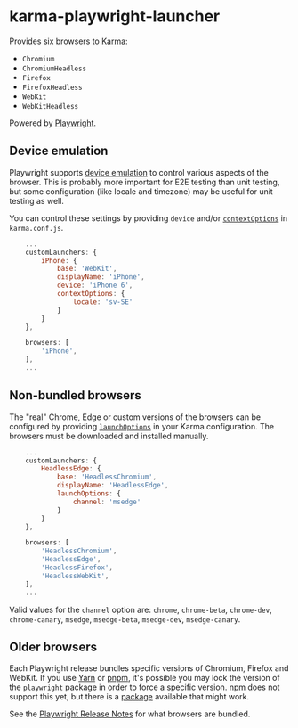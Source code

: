 # karma-playwright-launcher

Provides six browsers to [Karma](https://karma-runner.github.io/):

* `Chromium`
* `ChromiumHeadless`
* `Firefox`
* `FirefoxHeadless`
* `WebKit`
* `WebKitHeadless`

Powered by [Playwright](https://github.com/microsoft/playwright).

## Device emulation

Playwright supports [device emulation](https://playwright.dev/docs/emulation) to control various aspects of the browser.
This is probably more important for E2E testing than unit testing, but some configuration (like locale and timezone) may
be useful for unit testing as well.

You can control these settings by providing `device` and/or [`contextOptions`](https://playwright.dev/docs/next/api/class-browser#browsernewcontextoptions) in `karma.conf.js`.

```js
    ...
    customLaunchers: {
        iPhone: {
            base: 'WebKit',
            displayName: 'iPhone',
            device: 'iPhone 6',
            contextOptions: {
                locale: 'sv-SE'
            }
        }
    },

    browsers: [
        'iPhone',
    ],
    ...
```


## Non-bundled browsers

The "real" Chrome, Edge or custom versions of the browsers can be configured by providing
[`launchOptions`](https://playwright.dev/docs/api/class-browsertype#browsertypelaunchoptions) in your Karma
configuration. The browsers must be downloaded and installed manually.

```js
    ...
    customLaunchers: {
        HeadlessEdge: {
            base: 'HeadlessChromium',
            displayName: 'HeadlessEdge',
            launchOptions: {
                channel: 'msedge'
            }
        }
    },

    browsers: [
        'HeadlessChromium',
        'HeadlessEdge',
        'HeadlessFirefox',
        'HeadlessWebKit',
    ],
    ...
```

Valid values for the `channel` option are: `chrome`, `chrome-beta`, `chrome-dev`, `chrome-canary`, `msedge`,
`msedge-beta`, `msedge-dev`, `msedge-canary`.

## Older browsers

Each Playwright release bundles specific versions of Chromium, Firefox and WebKit. If you use
[Yarn](https://classic.yarnpkg.com/en/docs/selective-version-resolutions/) or
[pnpm](https://pnpm.io/package_json#pnpmoverrides), it's possible you may lock the version of the `playwright` package
in order to force a specific version. [npm](https://github.com/npm/rfcs/blob/latest/accepted/0036-overrides.md) does not
support this yet, but there is a [package](https://www.npmjs.com/package/npm-force-resolutions) available that might work.

See the [Playwright Release Notes](https://playwright.dev/versions/) for what browsers are bundled.
